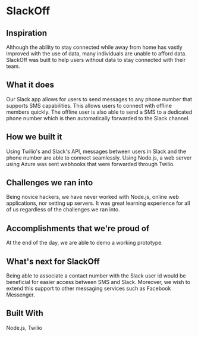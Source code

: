 # SlackOff
## Inspiration
Although the ability to stay connected while away from home has vastly improved with the use of data, many individuals are unable to afford data. SlackOff was built to help users without data to stay connected with their team.

## What it does
Our Slack app allows for users to send messages to any phone number that supports SMS capabilities. This allows users to connect with offline members quickly. The offline user is also able to send a SMS to a dedicated phone number which is then automatically forwarded to the Slack channel.

## How we built it
Using Twilio's and Slack's API, messages between users in Slack and the phone number are able to connect seamlessly. Using Node.js, a web server using Azure was sent webhooks that were forwarded through Twilio.

## Challenges we ran into
Being novice hackers, we have never worked with Node.js, online web applications, nor setting up servers. It was great learning experience for all of us regardless of the challenges we ran into.

## Accomplishments that we're proud of
At the end of the day, we are able to demo a working prototype.

## What's next for SlackOff
Being able to associate a contact number with the Slack user id would be beneficial for easier access between SMS and Slack. Moreover, we wish to extend this support to other messaging services such as Facebook Messenger.

## Built With
Node.js, Twilio
